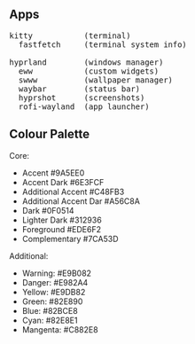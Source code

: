 ## Apps
<pre>
kitty           (terminal)
  fastfetch     (terminal system info)

hyprland        (windows manager)
  eww           (custom widgets)
  swww          (wallpaper manager)
  waybar        (status bar)
  hyprshot      (screenshots)
  rofi-wayland  (app launcher)
</pre>

## Colour Palette

Core:
- Accent	#9A5EE0	
- Accent Dark	#6E3FCF	
- Additional Accent #C48FB3
- Additional Accent Dar #A56C8A
- Dark	#0F0514
- Lighter Dark	#312936	
- Foreground	#EDE6F2	
- Complementary	#7CA53D	

Additional:
- Warning: #E9B082
- Danger: #E982A4
- Yellow: #E9DB82
- Green: #82E890
- Blue: #82BCE8
- Cyan: #82E8E1
- Mangenta: #C882E8

